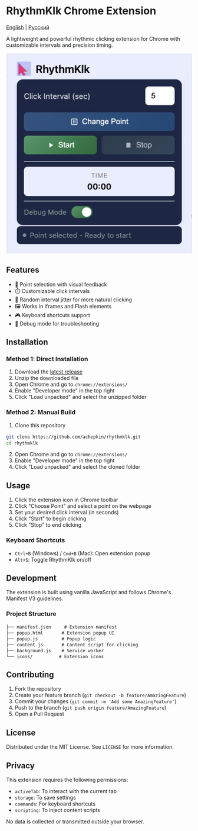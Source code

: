 # RhythmKlk Chrome Extension

[English](README.md) | [Русский](README.ru.md)

A lightweight and powerful rhythmic clicking extension for Chrome with customizable intervals and precision timing.

![RhythmKlk Screenshot](screenshot.png)

## Features

- 🎯 Point selection with visual feedback
- ⏱️ Customizable click intervals
- 🔄 Random interval jitter for more natural clicking
- 🖼️ Works in iframes and Flash elements
- 🎮 Keyboard shortcuts support
- 🐛 Debug mode for troubleshooting

## Installation

### Method 1: Direct Installation
1. Download the [latest release](../../releases/latest/download/rhythmklk.zip)
2. Unzip the downloaded file
3. Open Chrome and go to `chrome://extensions/`
4. Enable "Developer mode" in the top right
5. Click "Load unpacked" and select the unzipped folder

### Method 2: Manual Build
1. Clone this repository
```bash
git clone https://github.com/achepkin/rhythmklk.git
cd rhythmklk
```
2. Open Chrome and go to `chrome://extensions/`
3. Enable "Developer mode" in the top right
4. Click "Load unpacked" and select the cloned folder

## Usage

1. Click the extension icon in Chrome toolbar
2. Click "Choose Point" and select a point on the webpage
3. Set your desired click interval (in seconds)
4. Click "Start" to begin clicking
5. Click "Stop" to end clicking

### Keyboard Shortcuts
- `Ctrl+B` (Windows) / `Cmd+B` (Mac): Open extension popup
- `Alt+S`: Toggle RhythmKlk on/off

## Development

The extension is built using vanilla JavaScript and follows Chrome's Manifest V3 guidelines.

### Project Structure
```
├── manifest.json     # Extension manifest
├── popup.html       # Extension popup UI
├── popup.js         # Popup logic
├── content.js       # Content script for clicking
├── background.js    # Service worker
└── icons/          # Extension icons
```

## Contributing

1. Fork the repository
2. Create your feature branch (`git checkout -b feature/AmazingFeature`)
3. Commit your changes (`git commit -m 'Add some AmazingFeature'`)
4. Push to the branch (`git push origin feature/AmazingFeature`)
5. Open a Pull Request

## License

Distributed under the MIT License. See `LICENSE` for more information.

## Privacy

This extension requires the following permissions:
- `activeTab`: To interact with the current tab
- `storage`: To save settings
- `commands`: For keyboard shortcuts
- `scripting`: To inject content scripts

No data is collected or transmitted outside your browser. 